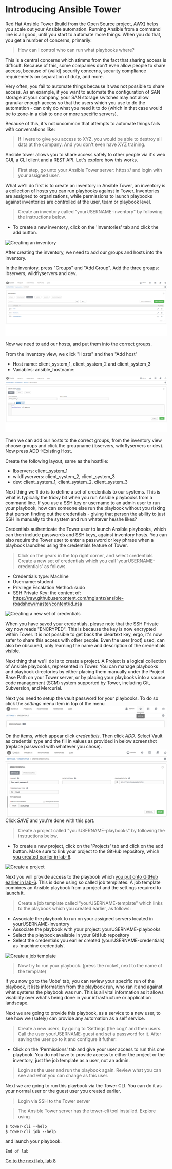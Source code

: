 # Introducing Ansible Tower
Red Hat Ansible Tower (build from the Open Source project, AWX) helps you scale out your Ansible automation. Running Ansible from a command line is all good, until you start to automate more things. When you do that, you get a number of concerns, primarily:

>How can I control who can run what playbooks where?

This is a central concerns which stimms from the fact that sharing access is difficult. Because of this, some companies don't even allow people to share access, because of (valid) security concerns, security compliance requirements on separation of duty, and more.

Very often, you fail to automate things because it was not possible to share access. As an example, if you want to automate
the configuration of SAN storage at your company, your SAN storage switches may not allow granular enough access so that the users which you use to do the automation - can only do what you need it to do (which in that case would be to zone-in a disk to one or more specific servers).

Because of this, it's not uncommon that attempts to automate things fails with conversations like:

>If I were to give you access to XYZ, you would be able to destroy all data at the company. And you don't even have XYZ training.

Ansible tower allows you to share access safely to other people via it's web GUI, a CLI client and a REST API. Let's explore how this works.

>First step, go unto your Ansible Tower server: https://<your-tower-server> and login with your assigned user.

What we'll do first is to create an inventory in Ansible Tower, an inventory is a collection of hosts you can run playbooks against in Tower. Inventories are assigned to organizations, while permissions to launch playbooks against inventories are controlled at the user, team or playbook level.

>Create an inventory called "yourUSERNAME-inventory" by following the instructions below.

* To create a new inventory, click on the 'Inventories' tab and click the add button.

 ![Creating an inventory](https://github.com/mglantz/ansible-roadshow/blob/master/content/create-new-inventory.png?raw=true)

After creating the inventory, we need to add our groups and hosts into the inventory.

In the inventory, press "Groups" and "Add Group". Add the three groups: lbservers, wildflyservers and dev.

 ![Creating Groups](../../content/groups.png?raw=true)
 
Now we need to add our hosts, and put them into the correct groups.

From the inventory view, we click "Hosts" and then "Add host"
* Host name: client_system_1, client_system_2 and client_system_3 
* Variables: ansible_hostname: <IP-address>
 
 ![Creating Hosts](../../content/add-hosts.png?raw=true)
 
Then we can add our hosts to the correct groups, from the inventory view choose groups and click the groupname (lbservers, wildflyservers or dev). Now press ADD->Existing Host.

Create the following layout, same as the hostfile:

* lbservers: client_system_1
* wildflyservers: client_system_2, client_system_3
* dev: client_system_1, client_system_2, client_system_3

Next thing we'll do is to define a set of credentials to our systems. This is what is typically the tricky bit when you run Ansible playbooks from a command line. If you use a SSH key or username to an admin user to run your playbook, how can someone else run the playbook without you risking that person finding out the credentials - giving that person the ability to just SSH in manually to the system and run whatever he/she likes?

Credentials authenticate the Tower user to launch Ansible playbooks, which can then include passwords and SSH keys, against inventory hosts. You can also require the Tower user to enter a password or key phrase when a playbook launches using the credentials feature of Tower.

>Click on the gears in the top right corner, and select credentials
>Create a new set of credentials which you call 'yourUSERNAME-credentials' as follows.
* Credentials type: Machine
* Username: student
* Privilege Escalation Method: sudo
* SSH Private Key: the content of: https://raw.githubusercontent.com/mglantz/ansible-roadshow/master/content/id_rsa

 ![Creating a new set of credentials](https://github.com/mglantz/ansible-roadshow/blob/master/content/credentials-create.png?raw=true)

When you have saved your credentials, please note that the SSH Private key now reads "ENCRYPED". This is because the key is now encrypted within Tower. It is not possible to get back the cleartext key, ergo, it's now safer to share this access with other people. Even the user (root) used, can also be obscured, only learning the name and description of the credentials visible.

Next thing that we'll do is to create a project. A Project is a logical collection of Ansible playbooks, represented in Tower.
You can manage playbooks and playbook directories by either placing them manually under the Project Base Path on your Tower server, or by placing your playbooks into a source code management (SCM) system supported by Tower, including Git, Subversion, and Mercurial.

Next you need to setup the vault password for your playbooks. To do so click the *settings* menu item in top of the menu
![settings location image](../lab-8/images/img0.png)

On the items, which appear click *credentials*. Then click *ADD*. Select Vault as credential type and the fill in values as provided in below screenshot (replace password with whatever you chose).
![filling in vault values](../lab-8/images/img1.png)
Click *SAVE* and you're done with this part.

>Create a project called "yourUSERNAME-playbooks" by following the instructions below.

* To create a new project, click on the 'Projects' tab and click on the add button. Make sure to link your project to the GitHub repository, which [you created earlier in lab-6](https://github.com/mglantz/ansible-roadshow/tree/master/labs/lab-6).

 ![Create a project](https://github.com/mglantz/ansible-roadshow/blob/master/content/create-project.png?raw=true)

Next you will provide access to the playbook which [you put onto GitHub earlier in lab-6](https://github.com/mglantz/ansible-roadshow/tree/master/labs/lab-6). This is done using so called job templates. A job template combines an Ansible playbook from a project and the settings required to launch it.

>Create a job template called "yourUSERNAME-template" which links to the playbook which you created earlier, as follows:
* Associate the playbook to run on your assigned servers located in yourUSERNAME-inventory
* Associate the playbook with your project: yourUSERNAME-playbooks
* Select the playbook available in your GitHub repository
* Select the credentials you earlier created (yourUSERNAME-credentials) as 'machine credentials'.

 ![Create a job template](https://github.com/mglantz/ansible-roadshow/blob/master/content/job-template.png?raw=true)

> Now try to run your playbook. (press the rocket, next to the name of the template)

If you now go to the 'Jobs' tab, you can review your specific run of the playbook, it lists information from the playbook run, who ran it and against what systems the playbook was run. This is all vital information as it allows visability over what's being done in your infrastructure or application landscape.

Next we are going to provide this playbook, as a service to a new user, to see how we (safely) can provide any automation as a self service.

> Create a new users, by going to 'Settings (the cog)' and then users. Call the user yourUSERNAME-guest and set a password for it. After saving the user go to it and configure it futher:
* Click on the 'Permissions' tab and give your user access to run this one playbook. You do not have to provide access to either the project or the inventory, just the job template as a user, not an admin.

> Login as the user and run the playbook again. Review what you can see and what you can change as this user.

Next we are going to run this playbook via the Tower CLI. You can do it as your normal user or the guest user you created earlier.

> Login via SSH to the Tower server

> The Ansible Tower server has the tower-cli tool installed. Explore using
```
$ tower-cli --help
$ tower-cli job --help
```
and launch your playbook.

```
End of lab
```
[Go to the next lab, lab 8](../lab-8/README.md)
